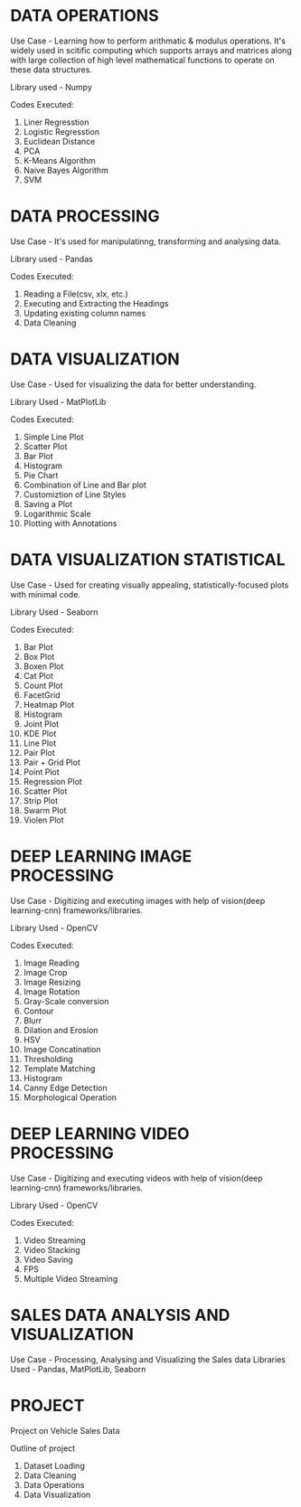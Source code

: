 # DATA OPERATIONS

Use Case - Learning how to perform arithmatic & modulus operations. It's widely used in scitific computing which supports arrays and matrices along with large collection of high level mathematical functions to operate on these data structures.

Library used - Numpy

Codes Executed: 
1. Liner Regresstion
2. Logistic Regresstion
3. Euclidean Distance
4. PCA
5. K-Means Algorithm
6. Naive Bayes Algorithm
7. SVM

# DATA PROCESSING

Use Case - It's used for manipulatinng, transforming and analysing data.

Library used - Pandas

Codes Executed:
1. Reading a File(csv, xlx, etc.)
2. Executing and Extracting the Headings
3. Updating existing column names
4. Data Cleaning

# DATA VISUALIZATION

Use Case - Used for visualizing the data for better understanding.

Library Used - MatPlotLib

Codes Executed:
1. Simple Line Plot
2. Scatter Plot
3. Bar Plot
4. Histogram
5. Pie Chart
6. Combination of Line and Bar plot
7. Customiztion of Line Styles
8. Saving a Plot
9. Logarithmic Scale
10. Plotting with Annotations

# DATA VISUALIZATION STATISTICAL

Use Case - Used for creating visually appealing, statistically-focused plots with minimal code.

Library Used - Seaborn

Codes Executed:
1. Bar Plot
2. Box Plot
3. Boxen Plot
4. Cat Plot
5. Count Plot
6. FacetGrid
7. Heatmap Plot
8. Histogram
9. Joint Plot
10. KDE Plot
11. Line Plot
12. Pair Plot
13. Pair + Grid Plot
14. Point Plot
15. Regression Plot
16. Scatter Plot
17. Strip Plot
18. Swarm Plot
19. Violen Plot

# DEEP LEARNING IMAGE PROCESSING

Use Case - Digitizing and executing images with help of vision(deep learning-cnn) frameworks/libraries.

Library Used - OpenCV

Codes Executed:
1. Image Reading
2. Image Crop
3. Image Resizing
4. Image Rotation
5. Gray-Scale conversion
6. Contour
7. Blurr
8. Dilation and Erosion
9. HSV
10. Image Concatination
11. Thresholding
12. Template Matching
13. Histogram
14. Canny Edge Detection
15. Morphological Operation

# DEEP LEARNING VIDEO PROCESSING

Use Case - Digitizing and executing videos with help of vision(deep learning-cnn) frameworks/libraries.

Library Used - OpenCV

Codes Executed:
1. Video Streaming
2. Video Stacking
3. Video Saving
4. FPS
5. Multiple Video Streaming

# SALES DATA ANALYSIS AND VISUALIZATION

Use Case - Processing, Analysing and Visualizing the Sales data
Libraries Used - Pandas, MatPlotLib, Seaborn


# PROJECT

Project on Vehicle Sales Data

Outline of project
1. Dataset Loading
2. Data Cleaning
3. Data Operations
4. Data Visualization

